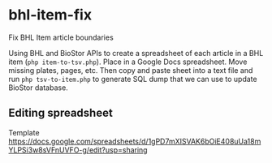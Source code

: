 # bhl-item-fix
Fix BHL Item article boundaries

Using BHL and BioStor APIs to create a spreadsheet of each article in a BHL item (```php item-to-tsv.php```). Place in a Google Docs spreadsheet. Move missing plates, pages, etc. Then copy and paste sheet into a text file and run ```php tsv-to-item.php``` to generate SQL dump that we can use to update BioStor database.


## Editing spreadsheet

Template https://docs.google.com/spreadsheets/d/1gPD7mXISVAK6bOiE408uUa18mYLPSi3w8sVFnUVFO-g/edit?usp=sharing

